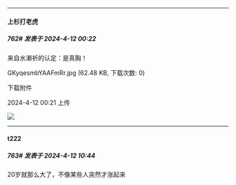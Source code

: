 ﻿
*****

####  上杉打老虎  
##### 762#       发表于 2024-4-12 00:22

来自水濑祈的认定：是真胸！

GKyqesmbYAAFmRr.jpg
(62.48 KB, 下载次数: 0)

下载附件

2024-4-12 00:21 上传

<img src="https://img.saraba1st.com/forum/202404/12/002130a13t5ftatzhh89t7.jpg" referrerpolicy="no-referrer">


*****

####  t222  
##### 763#       发表于 2024-4-12 10:44

20岁就那么大了，不像某些人突然才涨起来

